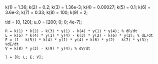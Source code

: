 k(1) = 1.36;
k(2) = 0.2;
k(3) = 1.36e-3;
k(4) = 0.00027;
k(5) = 0.1;
k(6) = 3.6e-2;
k(7) = 0.33;
k(8) = 100;
k(9) = 2;

tid = [0, 120];
u_0 = [200; 0; 0; 4e-7];




	R = k(1) * k(2) - k(3) * y(1) - k(4) * y(1) * y(4); % dR/dt
	L = k(5) * k(4) * y(1) * y(4) - k(3) * y(2) - k(6) * y(2); % dL/dt
	E = (1 - k(5)) * k(4) * y(1) * y(4) + k(6) * y(2) - k(7) * y(3); %dE/dt
	V = k(8) * y(3) - k(9) * y(4); % dV/dt

	l = [R; L; E; V];
